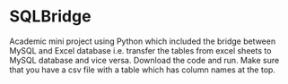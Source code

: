 # SQLBridge
Academic mini project using Python which included the bridge between MySQL and Excel database i.e. transfer the tables from excel sheets to MySQL database and vice versa.
Download the code and run. 
Make sure that you have a csv file with a table which has column names at the top.
